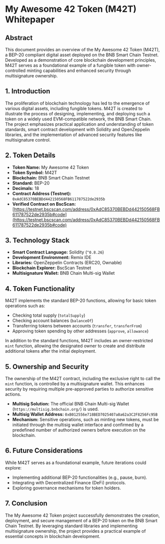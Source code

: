 # My Awesome 42 Token (M42T) Whitepaper

## Abstract

This document provides an overview of the My Awesome 42 Token (M42T), a BEP-20 compliant digital asset deployed on the BNB Smart Chain Testnet. Developed as a demonstration of core blockchain development principles, M42T serves as a foundational example of a fungible token with owner-controlled minting capabilities and enhanced security through multisignature ownership.

## 1. Introduction

The proliferation of blockchain technology has led to the emergence of various digital assets, including fungible tokens. M42T is created to illustrate the process of designing, implementing, and deploying such a token on a widely used EVM-compatible network, the BNB Smart Chain. The project emphasizes practical application and understanding of token standards, smart contract development with Solidity and OpenZeppelin libraries, and the implementation of advanced security features like multisignature control.

## 2. Token Details

*   **Token Name:** My Awesome 42 Token
*   **Token Symbol:** M42T
*   **Blockchain:** BNB Smart Chain Testnet
*   **Standard:** BEP-20
*   **Decimals:** 18
*   **Contract Address (Testnet):** `0xAdC85370BEBDd442150568FB611787522de2935b`
*   **Verified Contract on BscScan:** [https://testnet.bscscan.com/address/0xAdC85370BEBDd442150568FB611787522de2935b#code](https://testnet.bscscan.com/address/0xAdC85370BEBDd442150568FB611787522de2935b#code)

## 3. Technology Stack

*   **Smart Contract Language:** Solidity (`^0.8.26`)
*   **Development Environment:** Remix IDE
*   **Libraries:** OpenZeppelin Contracts (ERC20, Ownable)
*   **Blockchain Explorer:** BscScan Testnet
*   **Multisignature Wallet:** BNB Chain Multi-sig Wallet

## 4. Token Functionality

M42T implements the standard BEP-20 functions, allowing for basic token operations such as:

*   Checking total supply (`totalSupply`)
*   Checking account balances (`balanceOf`)
*   Transferring tokens between accounts (`transfer`, `transferFrom`)
*   Approving token spending by other addresses (`approve`, `allowance`)

In addition to the standard functions, M42T includes an owner-restricted `mint` function, allowing the designated owner to create and distribute additional tokens after the initial deployment.

## 5. Ownership and Security

The ownership of the M42T contract, including the exclusive right to call the `mint` function, is controlled by a multisignature wallet. This enhances security by requiring multiple pre-approved parties to authorize sensitive actions.

*   **Multisig Solution:** The official BNB Chain Multi-sig Wallet (`https://multisig.bnbchain.org/`) is used.
*   **Multisig Wallet Address:** `0xB012556e718BED7025407a8a62a3C2F8256Fc95B`
*   **Mechanism:** Sensitive operations, such as minting new tokens, must be initiated through the multisig wallet interface and confirmed by a predefined number of authorized owners before execution on the blockchain.

## 6. Future Considerations

While M42T serves as a foundational example, future iterations could explore:

*   Implementing additional BEP-20 functionalities (e.g., pause, burn).
*   Integrating with Decentralized Finance (DeFi) protocols.
*   Exploring governance mechanisms for token holders.

## 7. Conclusion

The My Awesome 42 Token project successfully demonstrates the creation, deployment, and secure management of a BEP-20 token on the BNB Smart Chain Testnet. By leveraging standard libraries and implementing multisignature ownership, the project provides a practical example of essential concepts in blockchain development.